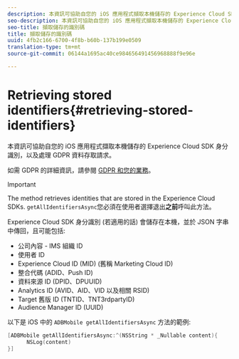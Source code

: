 ```yaml
---
description: 本資訊可協助自您的 iOS 應用程式擷取本機儲存的 Experience Cloud SDK 身分識別，以及處理 GDPR 資料存取請求。
seo-description: 本資訊可協助自您的 iOS 應用程式擷取本機儲存的 Experience Cloud SDK 身分識別，以及處理 GDPR 資料存取請求。
seo-title: 擷取儲存的識別碼
title: 擷取儲存的識別碼
uuid: 4fb2c166-6700-4f8b-b60b-137b199e0509
translation-type: tm+mt
source-git-commit: 06144a1695ac40ce984656491456968888f9e96e

---
```



# Retrieving stored identifiers{#retrieving-stored-identifiers}

本資訊可協助自您的 iOS 應用程式擷取本機儲存的 Experience Cloud SDK 身分識別，以及處理 GDPR 資料存取請求。

如需 GDPR 的詳細資訊，請參閱 [GDPR 和您的業務](https://www.adobe.com/privacy/general-data-protection-regulation.html)。

>[!IMPORTANT]
>
>The  method retrieves identities that are stored in the Experience Cloud SDKs. `getAllIdentifiersAsync`您必須在使用者選擇退出&#x200B;**之前**&#x200B;呼叫此方法。

Experience Cloud SDK 身分識別 (若適用的話) 會儲存在本機，並於 JSON 字串中傳回，且可能包括:

* 公司內容 - IMS 組織 ID
* 使用者 ID
* Experience Cloud ID (MID) (舊稱 Marketing Cloud ID)
* 整合代碼 (ADID、Push ID)
* 資料來源 ID (DPID、DPUUID)
* Analytics ID (AVID、AID、VID 以及相關 RSID)
* Target 舊版 ID (TNTID、TNT3rdpartyID)
* Audience Manager ID (UUID)

以下是 iOS 中的 `ADBMobile getAllIdentifiersAsync` 方法的範例:

```objective-c
[ADBMobile getAllIdentifiersAsync:^(NSString * _Nullable content){
      NSLog(content) 
}]
```

